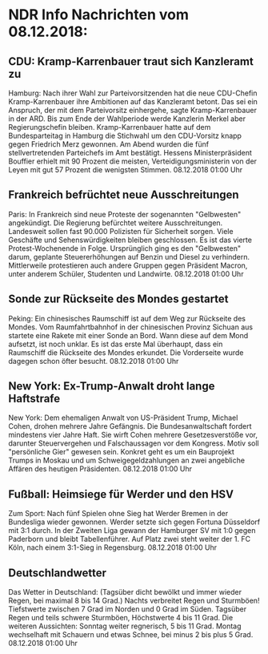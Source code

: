 # NDR Info Nachrichten vom 08.12.2018:


## CDU: Kramp-Karrenbauer traut sich Kanzleramt zu
Hamburg: Nach ihrer Wahl zur Parteivorsitzenden hat die neue CDU-Chefin Kramp-Karrenbauer ihre Ambitionen auf das Kanzleramt betont. Das sei ein Anspruch, der mit dem Parteivorsitz einhergehe, sagte Kramp-Karrenbauer in der ARD. Bis zum Ende der Wahlperiode werde Kanzlerin Merkel aber Regierungschefin bleiben. Kramp-Karrenbauer hatte auf dem Bundesparteitag in Hamburg die Stichwahl um den CDU-Vorsitz knapp gegen Friedrich Merz gewonnen. Am Abend wurden die fünf stellvertretenden Parteichefs im Amt bestätigt. Hessens Ministerpräsident Bouffier erhielt mit 90 Prozent die meisten, Verteidigungsministerin von der Leyen mit gut 57 Prozent die wenigsten Stimmen. 08.12.2018 01:00 Uhr 

## Frankreich befrüchtet neue Ausschreitungen
Paris: In Frankreich sind neue Proteste der sogenannten "Gelbwesten" angekündigt. Die Regierung befürchtet weitere Ausschreitungen. Landesweit sollen fast 90.000 Polizisten für Sicherheit sorgen. Viele Geschäfte und Sehenswürdigkeiten bleiben geschlossen. Es ist das vierte Protest-Wochenende in Folge. Ursprünglich ging es den "Gelbwesten" darum, geplante Steuererhöhungen auf Benzin und Diesel zu verhindern. Mittlerweile protestieren auch andere Gruppen gegen Präsident Macron, unter anderem Schüler, Studenten und Landwirte. 08.12.2018 01:00 Uhr 

## Sonde zur Rückseite des Mondes gestartet
Peking: Ein chinesisches Raumschiff ist auf dem Weg zur Rückseite des Mondes. Vom Raumfahrtbahnhof in der chinesischen Provinz Sichuan aus startete eine Rakete mit einer Sonde an Bord. Wann diese auf dem Mond aufsetzt, ist noch unklar. Es ist das erste Mal überhaupt, dass ein Raumschiff die Rückseite des Mondes erkundet. Die Vorderseite wurde dagegen schon öfter besucht. 08.12.2018 01:00 Uhr 

## New York: Ex-Trump-Anwalt droht lange Haftstrafe
New York: Dem ehemaligen Anwalt von US-Präsident Trump, Michael Cohen, drohen mehrere Jahre Gefängnis. Die Bundesanwaltschaft fordert mindestens vier Jahre Haft. Sie wirft Cohen mehrere Gesetzesverstöße vor, darunter Steuervergehen und Falschaussagen vor dem Kongress. Motiv soll "persönliche Gier" gewesen sein. Konkret geht es um ein Bauprojekt Trumps in Moskau und um Schweigegeldzahlungen an zwei angebliche Affären des heutigen Präsidenten. 08.12.2018 01:00 Uhr 

## Fußball: Heimsiege für Werder und den HSV
Zum Sport: Nach fünf Spielen ohne Sieg hat Werder Bremen in der Bundesliga wieder gewonnen. Werder setzte sich gegen Fortuna Düsseldorf mit 3:1 durch. In der Zweiten Liga gewann der Hamburger SV mit 1:0 gegen Paderborn und bleibt Tabellenführer. Auf Platz zwei steht weiter der 1. FC Köln, nach einem 3:1-Sieg in Regensburg. 08.12.2018 01:00 Uhr 

## Deutschlandwetter
Das Wetter in Deutschland:
(Tagsüber dicht bewölkt und immer wieder Regen, bei maximal 8 bis 14 Grad.) Nachts verbreitet Regen und Sturmböen! Tiefstwerte zwischen 7 Grad im Norden und 0 Grad im Süden. Tagsüber Regen und teils schwere Sturmböen, Höchstwerte 4 bis 11 Grad. Die weiteren Aussichten:
Sonntag weiter regnerisch, 5 bis 11 Grad. Montag wechselhaft mit Schauern und etwas Schnee, bei minus 2 bis plus 5 Grad. 08.12.2018 01:00 Uhr 
